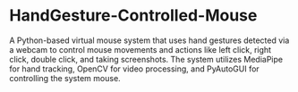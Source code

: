 # HandGesture-Controlled-Mouse
A Python-based virtual mouse system that uses hand gestures detected via a webcam to control mouse movements and actions like left click, right click, double click, and taking screenshots. The system utilizes MediaPipe for hand tracking, OpenCV for video processing, and PyAutoGUI for controlling the system mouse.
